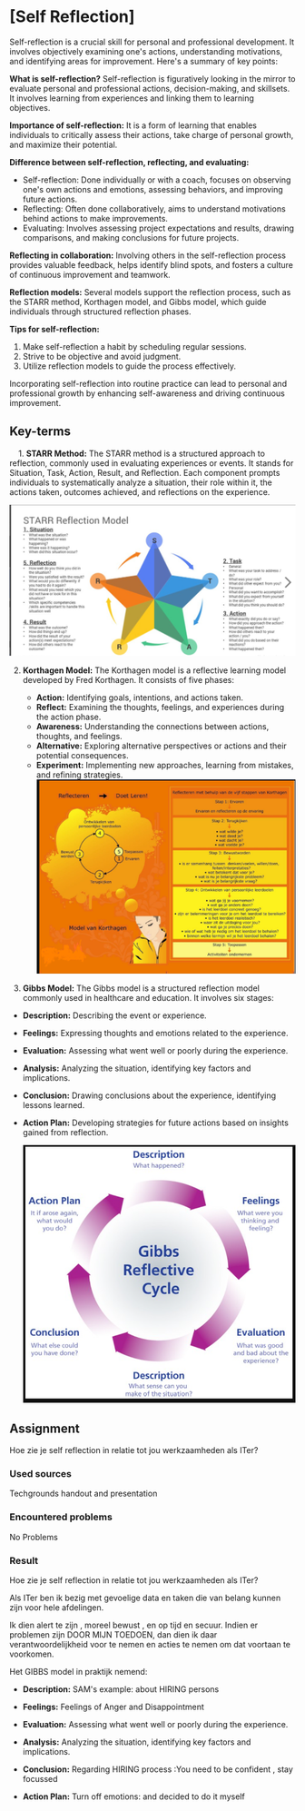 # [Self Reflection]

Self-reflection is a crucial skill for personal and professional development. It involves objectively examining one's actions, understanding motivations, and identifying areas for improvement. Here's a summary of key points:

**What is self-reflection?**
Self-reflection is figuratively looking in the mirror to evaluate personal and professional actions, decision-making, and skillsets. It involves learning from experiences and linking them to learning objectives.

**Importance of self-reflection:**
It is a form of learning that enables individuals to critically assess their actions, take charge of personal growth, and maximize their potential.

**Difference between self-reflection, reflecting, and evaluating:**

- Self-reflection: Done individually or with a coach, focuses on observing one's own actions and emotions, assessing behaviors, and improving future actions.
- Reflecting: Often done collaboratively, aims to understand motivations behind actions to make improvements.
- Evaluating: Involves assessing project expectations and results, drawing comparisons, and making conclusions for future projects.

**Reflecting in collaboration:**
Involving others in the self-reflection process provides valuable feedback, helps identify blind spots, and fosters a culture of continuous improvement and teamwork.

**Reflection models:**
Several models support the reflection process, such as the STARR method, Korthagen model, and Gibbs model, which guide individuals through structured reflection phases.

**Tips for self-reflection:**

1) Make self-reflection a habit by scheduling regular sessions.
2) Strive to be objective and avoid judgment.
3) Utilize reflection models to guide the process effectively.

Incorporating self-reflection into routine practice can lead to personal and professional growth by enhancing self-awareness and driving continuous improvement.

## Key-terms

    1. **STARR Method:** The STARR method is a structured approach to reflection, commonly used in evaluating experiences or events. It stands for Situation, Task, Action, Result, and Reflection. Each component prompts individuals to systematically analyze a situation, their role within it, the actions taken, outcomes achieved, and reflections on the experience.

![STARR_model.png](STARR_model.png)

2. **Korthagen Model:** The Korthagen model is a reflective learning model developed by Fred Korthagen. It consists of five phases:
   
   - **Action:** Identifying goals, intentions, and actions taken.
   - **Reflect:** Examining the thoughts, feelings, and experiences during the action phase.
   - **Awareness:** Understanding the connections between actions, thoughts, and feelings.
   - **Alternative:** Exploring alternative perspectives or actions and their potential consequences.
   - **Experiment:** Implementing new approaches, learning from mistakes, and refining strategies.
     ![korthagen_model.png](korthagen_model.png)

3. **Gibbs Model:** The Gibbs model is a structured reflection model commonly used in healthcare and education. It involves six stages:
- **Description:** Describing the event or experience.

- **Feelings:** Expressing thoughts and emotions related to the experience.

- **Evaluation:** Assessing what went well or poorly during the experience.

- **Analysis:** Analyzing the situation, identifying key factors and implications.

- **Conclusion:** Drawing conclusions about the experience, identifying lessons learned.

- **Action Plan:** Developing strategies for future actions based on insights gained from reflection.
  
    ![Gibbs_model.png](Gibbs_model.png)

## Assignment

Hoe zie je self reflection in relatie tot jou werkzaamheden als ITer?

### Used sources

Techgrounds handout and presentation 

### Encountered problems

No Problems

### Result

Hoe zie je self reflection in relatie tot jou werkzaamheden als ITer?

Als ITer ben ik bezig met gevoelige data  en taken die van belang kunnen zijn voor hele afdelingen.

Ik dien alert te zijn , moreel bewust , en op tijd en secuur. 
Indien er problemen zijn DOOR MIJN TOEDOEN, dan dien ik daar verantwoordelijkheid voor te nemen en acties te nemen om dat voortaan te voorkomen. 

Het GIBBS model in praktijk nemend:

- **Description:** SAM's example: about HIRING persons

- **Feelings:** Feelings of Anger and Disappointment

- **Evaluation:** Assessing what went well or poorly during the experience.

- **Analysis:** Analyzing the situation, identifying key factors and implications.

- **Conclusion:** Regarding HIRING process :You need to be confident , stay focussed 

- **Action Plan:** Turn off emotions: and decided to do it myself